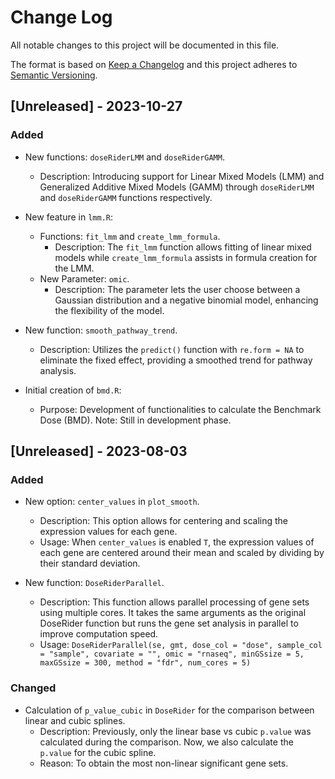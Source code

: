 # Change Log

All notable changes to this project will be documented in this file.

The format is based on [Keep a Changelog](http://keepachangelog.com/) and this project adheres to [Semantic Versioning](http://semver.org/).

## [Unreleased] - 2023-10-27

### Added
- New functions: `doseRiderLMM` and `doseRiderGAMM`.
  - Description: Introducing support for Linear Mixed Models (LMM) and Generalized Additive Mixed Models (GAMM) through `doseRiderLMM` and `doseRiderGAMM` functions respectively.

- New feature in `lmm.R`:
  - Functions: `fit_lmm` and `create_lmm_formula`.
    - Description: The `fit_lmm` function allows fitting of linear mixed models while `create_lmm_formula` assists in formula creation for the LMM.
  - New Parameter: `omic`.
    - Description: The parameter lets the user choose between a Gaussian distribution and a negative binomial model, enhancing the flexibility of the model.

- New function: `smooth_pathway_trend`.
  - Description: Utilizes the `predict()` function with `re.form = NA` to eliminate the fixed effect, providing a smoothed trend for pathway analysis.

- Initial creation of `bmd.R`:
  - Purpose: Development of functionalities to calculate the Benchmark Dose (BMD). Note: Still in development phase.

## [Unreleased] - 2023-08-03

### Added
- New option: `center_values` in `plot_smooth`.
  - Description: This option allows for centering and scaling the expression values for each gene.
  - Usage: When `center_values` is enabled `T`, the expression values of each gene are centered around their mean and scaled by dividing by their standard deviation.
  
- New function: `DoseRiderParallel`.
  - Description: This function allows parallel processing of gene sets using multiple cores. It takes the same arguments as the original DoseRider function but runs the gene set analysis in parallel to improve computation speed.
  - Usage: `DoseRiderParallel(se, gmt, dose_col = "dose", sample_col = "sample", covariate = "", omic = "rnaseq", minGSsize = 5, maxGSsize = 300, method = "fdr", num_cores = 5)`
  
### Changed
- Calculation of `p_value_cubic` in `DoseRider` for the comparison between linear and cubic splines.
  - Description: Previously, only the linear base vs cubic `p.value` was calculated during the comparison. Now, we also calculate the `p.value` for the cubic spline.
  - Reason: To obtain the most non-linear significant gene sets.


